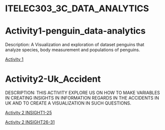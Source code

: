 # ITELEC303_3C_DATA_ANALYTICS

# Activity1-penguin_data-analytics

Description:
       A Visualization and exploration of dataset penguins that analyze species, body measurement and populations of penguins. 
 
[Activity 1](https://github.com/Concha09/Elec303_3C_DATA_ANALYTICS/blob/main/activity1.ipynb) 





# Activity2-Uk_Accident

DESCRIPTION:
  THIS ACTIVITY EXPLORE US ON HOW TO MAKE VARIABLES IN CREATING INSIGHTS IN INFORMATION REGARDS IN THE ACCIDENTS IN UK AND TO CREATE A VISUALIZATION IN SUCH QUESTIONS.

[Activity 2 INSIGHT1-25](https://github.com/Concha09/Elec303_3C_DATA_ANALYTICS/blob/main/Activity2-(Insights1-25).ipynb)

[Activity 2 INSIGHT26-31](https://github.com/Concha09/Elec303_3C_DATA_ANALYTICS/blob/main/Activity2-(Insight26-31).ipynb)
